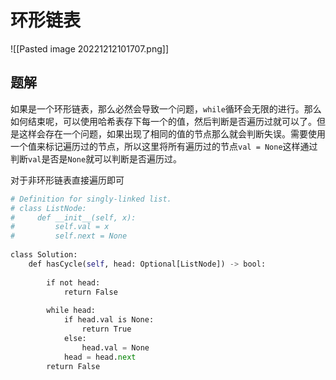 # 环形链表

![[Pasted image 20221212101707.png]]


## 题解

如果是一个环形链表，那么必然会导致一个问题，`while`循环会无限的进行。那么如何结束呢，可以使用哈希表存下每一个的值，然后判断是否遍历过就可以了。但是这样会存在一个问题，如果出现了相同的值的节点那么就会判断失误。需要使用一个值来标记遍历过的节点，所以这里将所有遍历过的节点`val = None`这样通过判断`val`是否是`None`就可以判断是否遍历过。

对于非环形链表直接遍历即可

```python
# Definition for singly-linked list.
# class ListNode:
#     def __init__(self, x):
#         self.val = x
#         self.next = None
  
class Solution:
    def hasCycle(self, head: Optional[ListNode]) -> bool:
  
        if not head:
            return False
  
        while head:
            if head.val is None:
                return True
            else:
                head.val = None
            head = head.next
        return False
```